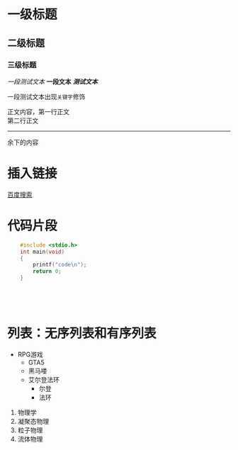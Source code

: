 # 一级标题
## 二级标题
### 三级标题

*一段测试文本*
**一段文本**
***测试文本***

一段测试文本出现`关键字`修饰

正文内容，第一行正文<br>
第二行正文

---

余下的内容

# 插入链接


[百度搜索](https://www.baidu.com "别点我")


# 代码片段


```c
	#include <stdio.h>
	int main(void)
	{
		printf("code\n");
		return 0;
	}
```

```cpp

```
```python

```
```java

```

```bash
```

# 列表：无序列表和有序列表

* RPG游戏
  * GTA5
  * 黑马喽
  * 艾尔登法环
    * 尔登
    * 法环

1. 物理学
  1. 凝聚态物理
  2. 粒子物理
  3. 流体物理
